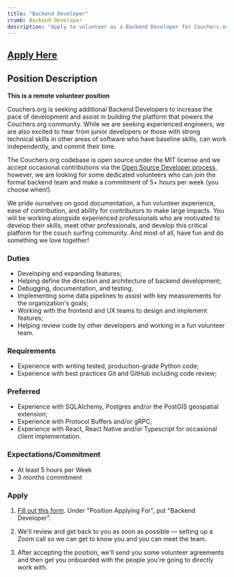 ```yaml
---
title: "Backend Developer"
crumb: Backend Developer
description: "Apply to volunteer as a Backend Developer for Couchers.org"
---
```


## [Apply Here](/volunteer/form)

## Position Description

**This is a remote volunteer position**

Couchers.org is seeking additional Backend Developers to increase the pace of development and assist in building the platform that powers the Couchers.org community. While we are seeking experienced engineers, we are also excited to hear from junior developers or those with strong technical skills in other areas of software who have baseline skills, can work independently, and commit their time.

The Couchers.org codebase is open source under the MIT license and we accept occasional contributions via the [Open Source Developer process](/volunteer/open-source-developer), however, we are looking for some dedicated volunteers who can join the formal backend team and make a commitment of 5+ hours per week (you choose when!).

We pride ourselves on good documentation, a fun volunteer experience, ease of contribution, and ability for contributors to make large impacts. You will be working alongside experienced professionals who are motivated to develop their skills, meet other professionals, and develop this critical platform for the couch surfing community. And most of all, have fun and do something we love together!

### Duties

- Developing and expanding features;
- Helping define the direction and architecture of backend development;
- Debugging, documentation, and testing;
- Implementing some data pipelines to assist with key measurements for the organization's goals;
- Working with the frontend and UX teams to design and implement features;
- Helping review code by other developers and working in a fun volunteer team.

### Requirements

- Experience with writing tested, production-grade Python code;
- Experience with best practices Git and GitHub including code review;

### Preferred

- Experience with SQLAlchemy, Postgres and/or the PostGIS geospatial extension;
- Experience with Protocol Buffers and/or gRPC;
- Experience with React, React Native and/or Typescript for occasional client implementation.


### Expectations/Commitment

- At least 5 hours per Week
- 3 months commitment

### Apply

1. [Fill out this form](/volunteer/form). Under "Position Applying For", put "Backend Developer".

2. We'll review and get back to you as soon as possible — setting up a Zoom call so we can get to know you and you can meet the team.

3. After accepting the position, we'll send you some volunteer agreements and then get you onboarded with the people you're going to directly work with.
